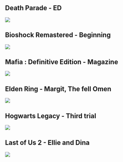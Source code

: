 ## Death Parade - ED
<img src="../images/gallery/extras/Deathparade.png" style="max-width: 100%; height: auto;">

## Bioshock Remastered - Beginning
<img src="../images/gallery/extras/BioShock_Remastered.png" style="max-width: 100%; height: auto;">

## Mafia : Definitive Edition - Magazine
<img src="../images/gallery/extras/Mafia_Definitive_Magazine.png" style="max-width: 100%; height: auto;">

## Elden Ring - Margit, The fell Omen
<img src="../images/gallery/extras/Elden_Ring_Margit.png" style="max-width: 100%; height: auto;">

## Hogwarts Legacy - Third trial
<img src="../images/gallery/extras/Hogwarts_Legacy_Girl.png" style="max-width: 100%; height: auto;">

## Last of Us 2 - Ellie and Dina
<img src="../images/gallery/extras/lastofus.jpeg" style="max-width: 100%; height: auto;">
